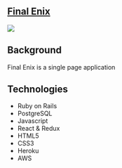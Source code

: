 ## [Final Enix](https://finalenix.herokuapp.com/#/)

<img src="https://github.com/kimju-tran/FPS-SquareEnix/blob/master/readme_img/splash_page.gif" align ="center"><br>

## Background 
Final Enix is a single page application


## Technologies

* Ruby on Rails
* PostgreSQL
* Javascript
* React & Redux
* HTML5
* CSS3
* Heroku
* AWS
